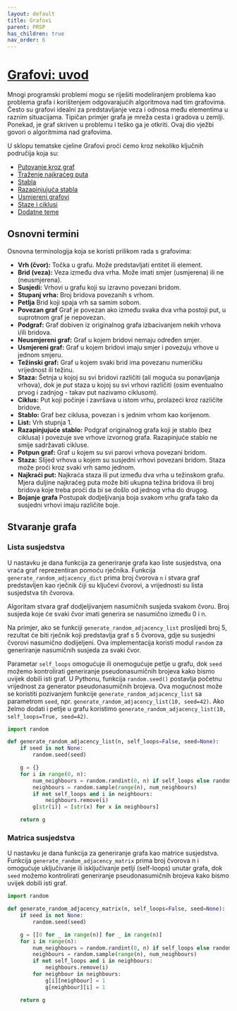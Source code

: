 ```yaml
---
layout: default
title: Grafovi
parent: PRSP
has_children: true
nav_order: 6
---
```


# [Grafovi: uvod](https://cses.fi/book/book.pdf#chapter.11)

Mnogi programski problemi mogu se riješiti modeliranjem problema kao problema grafa i korištenjem odgovarajućih algoritmova nad tim grafovima.  Često su grafovi idealni za predstavljanje veza i odnosa među elementima u raznim situacijama. Tipičan primjer grafa je mreža cesta i gradova u zemlji. Ponekad, je graf skriven u problemu i teško ga je otkriti. Ovaj dio vježbi govori o algoritmima nad grafovima.

U sklopu tematske cjeline Grafovi proći ćemo kroz nekoliko ključnih područija koja su:

- [Putovanje kroz graf](../putovanje-kroz-graf)
- [Traženje najkraćeg puta](../najkraci-putovi.md)
- [Stabla](../stabla.md)
- [Razapinjujuća stabla](../razapinjujuca-stabla.md)
- [Usmjereni grafovi](../usmjereni-grafovi.md)
- [Staze i ciklusi](../staze-i-ciklusi.md)
- [Dodatne teme](../grafovi-dodatno.md)


## Osnovni termini

Osnovna terminologija koja se koristi prilikom rada s grafovima:

- **Vrh (čvor):**  Točka u grafu. Može predstavljati entitet ili element.
- **Brid (veza):** Veza između dva vrha. Može imati smjer (usmjerena) ili ne (neusmjerena).
- **Susjedi:** Vrhovi u grafu koji su izravno povezani bridom.
- **Stupanj vrha:**  Broj bridova povezanih s vrhom.
- **Petlja** Brid koji spaja vrh sa samim sobom.
- **Povezan graf** Graf je povezan ako između svaka dva vrha postoji put, u suprotnom
graf je nepovezan.
- **Podgraf:** Graf dobiven iz originalnog grafa izbacivanjem nekih vrhova i/ili bridova.
- **Neusmjereni graf:**  Graf u kojem bridovi nemaju određen smjer.
- **Usmjereni graf:**  Graf u kojem bridovi imaju smjer i povezuju vrhove u jednom smjeru.
- **Težinski graf:**  Graf u kojem svaki brid ima povezanu numeričku vrijednost ili težinu.
- **Staza:** Šetnja u kojoj su svi bridovi različiti (ali moguća su ponavljanja vrhova), dok je
*put* staza u kojoj su svi vrhovi različiti (osim eventualno prvog i zadnjog - takav put nazivamo ciklusom).
- **Ciklus:** Put koji počinje i završava u istom vrhu, prolazeći kroz različite bridove.
- **Stablo:** Graf bez ciklusa, povezan i s jednim vrhom kao korijenom.
- **List:** Vrh stupnja 1.
- **Razapinjujuće stablo:** Podgraf originalnog grafa koji je stablo (bez ciklusa) i povezuje sve vrhove izvornog grafa. Razapinjuće stablo ne smije sadržavati cikluse.
- **Potpun graf:**  Graf u kojem su svi parovi vrhova povezani bridom.
- **Staza:** Slijed vrhova u kojem su susjedni vrhovi povezani bridom. Staza može proći kroz svaki vrh samo jednom.
- **Najkraći put:** Najkraća staza ili put između dva vrha u težinskom grafu. Mjera duljine najkraćeg puta može biti ukupna težina bridova ili broj bridova koje treba proći da bi se došlo od jednog vrha do drugog.
- **Bojanje grafa** Postupak dodjeljivanja boja svakom vrhu grafa tako da susjedni vrhovi imaju različite boje.

## Stvaranje grafa

### Lista susjedstva

U nastavku je dana funkcija za generiranje grafa kao liste susjedstva, ona vraća graf reprezentiran pomoću rječnika. Funkcija `generate_random_adjacency_dict` prima broj čvorova `n` i stvara graf predstavljen kao rječnik čiji su ključevi čvorovi, a vrijednosti su lista susjedstva tih čvorova.

Algoritam stvara graf dodjeljivanjem nasumičnih susjeda svakom čvoru. Broj susjeda koje će svaki čvor imati generira se nasumično između 0 i n.

Na primjer, ako se funkciji `generate_random_adjacency_list` proslijedi broj $5$, rezultat će biti rječnik koji predstavlja graf s 5 čvorova, gdje su susjedni čvorovi nasumično dodijeljeni. Ova implementacija koristi modul `random` za generiranje nasumičnih susjeda za svaki čvor.

Parametar `self_loops` omogućuje ili onemogućuje petlje u grafu, dok `seed` možemo kontrolirati generiranje pseudonasumičnih brojeva kako bismo uvijek dobili isti graf. U Pythonu, funkcija `random.seed()` postavlja početnu vrijednost za generator pseudonasumičnih brojeva. Ova mogućnost može se koristiti pozivanjem funkcije `generate_random_adjacency_list` sa parametrom `seed`, npr. `generate_random_adjacency_list(10, seed=42)`. Ako želmo dodati i petlje u grafu koristimo `generate_random_adjacency_list(10, self_loops=True, seed=42)`.

```python
import random

def generate_random_adjacency_list(n, self_loops=False, seed=None):
    if seed is not None:
        random.seed(seed)

    g = {}
    for i in range(0, n):
        num_neighbours = random.randint(0, n) if self_loops else random.randint(0, n - 1)
        neighbours = random.sample(range(n), num_neighbours)
        if not self_loops and i in neighbours:
            neighbours.remove(i)
        g[str(i)] = [str(x) for x in neighbours]

    return g
```

### Matrica susjedstva

U nastavku je dana funkcija za generiranje grafa kao matrice susjedstva. Funkcija `generate_random_adjacency_matrix` prima broj čvorova n i omogućuje uključivanje ili isključivanje petlji (self-loops) unutar grafa, dok `seed` možemo kontrolirati generiranje pseudonasumičnih brojeva kako bismo uvijek dobili isti graf.

```python
import random

def generate_random_adjacency_matrix(n, self_loops=False, seed=None):
    if seed is not None:
        random.seed(seed)

    g = [[0 for _ in range(n)] for _ in range(n)]
    for i in range(n):
        num_neighbours = random.randint(0, n) if self_loops else random.randint(0, n - 1)
        neighbours = random.sample(range(n), num_neighbours)
        if not self_loops and i in neighbours:
            neighbours.remove(i)
        for neighbour in neighbours:
            g[i][neighbour] = 1
            g[neighbour][i] = 1

    return g
```


